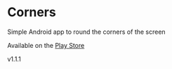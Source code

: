 # Corners
Simple Android app to round the corners of the screen

Available on the [Play Store](https://play.google.com/store/apps/details?id=com.andb.apps.corners)

v1.1.1
